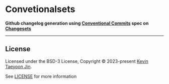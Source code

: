 # Convetionalsets 
**Github changelog generation using [Conventional Commits](https://www.conventionalcommits.org/en/v1.0.0/) spec on 
[Changesets](https://github.com/changesets/changesets)**

---

## License

Licensed under the BSD-3 License, Copyright © 2023-present [Kevin Taeyoon Jin](https://github.com/kevintyj).

See [LICENSE](./LICENSE) for more information
